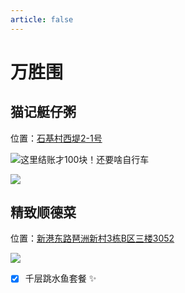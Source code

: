 ```yaml
---
article: false
---
```


# 万胜围

## 猫记艇仔粥

<i class="fa-solid fa-location-dot"></i> 位置：<a href="https://ditu.amap.com/place/B00140BENW" target="_blank">石基村西堤2-1号</a>

![这里结账才100块！还要啥自行车](https://img.sherry4869.com/blog/life/food/china/guangdong/guangzhou/hz/wsw/mjtzz/1.png)

![](https://img.sherry4869.com/blog/life/food/china/guangdong/guangzhou/hz/wsw/mjtzz/2.png)

## 精致顺德菜

<i class="fa-solid fa-location-dot"></i> 位置：<a href="https://ditu.amap.com/place/B0HATU1Q73" target="_blank">新港东路琶洲新村3栋B区三楼3052</a>

![](https://img.sherry4869.com/blog/life/food/china/guangdong/guangzhou/hz/wsw/jzsdc/1.jpg)

- [x] 千层跳水鱼套餐 ✨